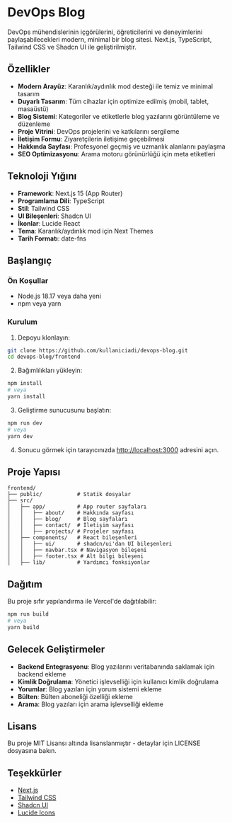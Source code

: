 # DevOps Blog

DevOps mühendislerinin içgörülerini, öğreticilerini ve deneyimlerini paylaşabilecekleri modern, minimal bir blog sitesi. Next.js, TypeScript, Tailwind CSS ve Shadcn UI ile geliştirilmiştir.

## Özellikler

- **Modern Arayüz**: Karanlık/aydınlık mod desteği ile temiz ve minimal tasarım
- **Duyarlı Tasarım**: Tüm cihazlar için optimize edilmiş (mobil, tablet, masaüstü)
- **Blog Sistemi**: Kategoriler ve etiketlerle blog yazılarını görüntüleme ve düzenleme
- **Proje Vitrini**: DevOps projelerini ve katkılarını sergileme
- **İletişim Formu**: Ziyaretçilerin iletişime geçebilmesi
- **Hakkında Sayfası**: Profesyonel geçmiş ve uzmanlık alanlarını paylaşma
- **SEO Optimizasyonu**: Arama motoru görünürlüğü için meta etiketleri

## Teknoloji Yığını

- **Framework**: Next.js 15 (App Router)
- **Programlama Dili**: TypeScript
- **Stil**: Tailwind CSS
- **UI Bileşenleri**: Shadcn UI
- **İkonlar**: Lucide React
- **Tema**: Karanlık/aydınlık mod için Next Themes
- **Tarih Formatı**: date-fns

## Başlangıç

### Ön Koşullar

- Node.js 18.17 veya daha yeni
- npm veya yarn

### Kurulum

1. Depoyu klonlayın:

```bash
git clone https://github.com/kullaniciadi/devops-blog.git
cd devops-blog/frontend
```

2. Bağımlılıkları yükleyin:

```bash
npm install
# veya
yarn install
```

3. Geliştirme sunucusunu başlatın:

```bash
npm run dev
# veya
yarn dev
```

4. Sonucu görmek için tarayıcınızda [http://localhost:3000](http://localhost:3000) adresini açın.

## Proje Yapısı

```
frontend/
├── public/           # Statik dosyalar
├── src/
│   ├── app/          # App router sayfaları
│   │   ├── about/    # Hakkında sayfası
│   │   ├── blog/     # Blog sayfaları
│   │   ├── contact/  # İletişim sayfası
│   │   ├── projects/ # Projeler sayfası
│   ├── components/   # React bileşenleri
│   │   ├── ui/       # shadcn/ui'dan UI bileşenleri
│   │   ├── navbar.tsx # Navigasyon bileşeni
│   │   ├── footer.tsx # Alt bilgi bileşeni
│   ├── lib/          # Yardımcı fonksiyonlar
```

## Dağıtım

Bu proje sıfır yapılandırma ile Vercel'de dağıtılabilir:

```bash
npm run build
# veya
yarn build
```

## Gelecek Geliştirmeler

- **Backend Entegrasyonu**: Blog yazılarını veritabanında saklamak için backend ekleme
- **Kimlik Doğrulama**: Yönetici işlevselliği için kullanıcı kimlik doğrulama
- **Yorumlar**: Blog yazıları için yorum sistemi ekleme
- **Bülten**: Bülten aboneliği özelliği ekleme
- **Arama**: Blog yazıları için arama işlevselliği ekleme

## Lisans

Bu proje MIT Lisansı altında lisanslanmıştır - detaylar için LICENSE dosyasına bakın.

## Teşekkürler

- [Next.js](https://nextjs.org/)
- [Tailwind CSS](https://tailwindcss.com/)
- [Shadcn UI](https://ui.shadcn.com/)
- [Lucide Icons](https://lucide.dev/)
